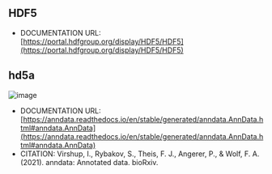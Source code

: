 ## HDF5 
- DOCUMENTATION URL:[https://portal.hdfgroup.org/display/HDF5/HDF5](https://portal.hdfgroup.org/display/HDF5/HDF5)
## hd5a
![image](https://user-images.githubusercontent.com/40289485/196031784-7f071865-5d93-49dd-9aea-6571de10c92f.png)


- DOCUMENTATION URL:[https://anndata.readthedocs.io/en/stable/generated/anndata.AnnData.html#anndata.AnnData](https://anndata.readthedocs.io/en/stable/generated/anndata.AnnData.html#anndata.AnnData)
- CITATION: Virshup, I., Rybakov, S., Theis, F. J., Angerer, P., & Wolf, F. A. (2021). anndata: Annotated data. bioRxiv.
